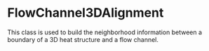 # FlowChannel3DAlignment

This class is used to build the neighborhood information between a boundary of a 3D heat structure and a flow channel.
